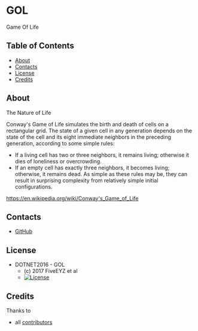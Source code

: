 # GOL
Game Of Life

## Table of Contents

* [About](#about)
* [Contacts](#contacts)
* [License](#license)
* [Credits](#credits)

## About

The Nature of Life

Conway's Game of Life simulates the birth and death of cells on a rectangular grid. The state of a given cell in any generation depends on the state of the cell and its eight immediate neighbors in the preceding generation, according to some simple rules:

- If a living cell has two or three neighbors, it remains living; otherwise it dies of loneliness or overcrowding.
- If an empty cell has exactly three neighbors, it becomes living; otherwise, it remains dead.
As simple as these rules may be, they can result in surprising complexity from relatively simple initial configurations.

https://en.wikipedia.org/wiki/Conway's_Game_of_Life

## Contacts

* [GitHub](https://github.com/DOTNET2016)

## License

* DOTNET2016 - GOL
  - (c) 2017 FiveEYZ et al
  - [![License](https://img.shields.io/badge/License-MIT-red.svg?style=flat-square)](http://opensource.org/licenses/MIT)
  
## Credits

Thanks to
 
* all [contributors](https://github.com/DOTNET2016/GOL/graphs/contributors)
